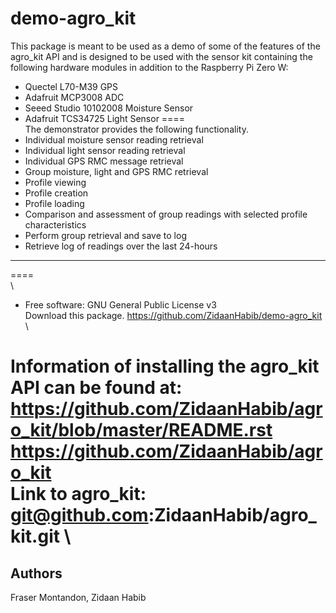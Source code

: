 # demo-agro_kit

This package is meant to be used as a demo of some of the features of the agro_kit API and is designed to be used with the sensor kit containing the following hardware modules in addition to the Raspberry Pi Zero W:

* Quectel L70-M39 GPS
* Adafruit MCP3008 ADC
* Seeed Studio 10102008 Moisture Sensor
* Adafruit TCS34725 Light Sensor
====
\
The demonstrator provides the following functionality.
* Individual moisture sensor reading retrieval
* Individual light sensor reading retrieval
* Individual GPS RMC message retrieval 
* Group moisture, light and GPS RMC retrieval
* Profile viewing
* Profile creation
* Profile loading
* Comparison and assessment of group readings with selected profile characteristics
* Perform group retrieval and save to log
* Retrieve log of readings over the last 24-hours
--- 
====
\
\

* Free software: GNU General Public License v3
\
Download this package.
https://github.com/ZidaanHabib/demo-agro_kit
\

Information of installing the agro_kit API can be found at:
https://github.com/ZidaanHabib/agro_kit/blob/master/README.rst
\
https://github.com/ZidaanHabib/agro_kit
\
Link to agro_kit: git@github.com:ZidaanHabib/agro_kit.git
\
====
## Authors
Fraser Montandon, Zidaan Habib

